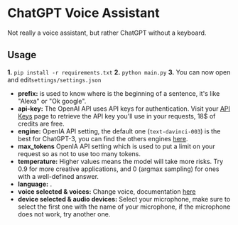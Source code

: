 # ChatGPT Voice Assistant

Not really a voice assistant, but rather ChatGPT without a keyboard.


## Usage
**1.**  `pip install -r requirements.txt`
**2.**  `python main.py`
**3.** You can now open and edit`settings/settings.json`
- **prefix:** is used to know where is the beginning of a sentence, it's like "Alexa" or "Ok google".
- **api-key:** The OpenAI API uses API keys for authentication. Visit your [API Keys](https://beta.openai.com/account/api-keys "here") page to retrieve the API key you'll use in your requests, 18$ of credits are free.
- **engine:** OpenIA API setting, the default one (`text-davinci-003`) is the best for ChatGPT-3, you can find the others engines [here](https://beta.openai.com/docs/models/gpt-3 "here").
- **max_tokens** OpenIA API setting which is used to put a limit on your request so as not to use too many tokens.
- **temperature:** Higher values means the model will take more risks. Try 0.9 for more creative applications, and 0 (argmax sampling) for ones with a well-defined answer.
- **language:** .
- **voice selected  &  voices:** Change voice, documentation [here](https://support.microsoft.com/en-gb/topic/download-languages-and-voices-for-immersive-reader-read-mode-and-read-aloud-4c83a8d8-7486-42f7-8e46-2b0fdf753130: "here")
- **device selected  &  audio devices:** Select your microphone, make sure to select the first one with the name of your microphone, if the microphone does not work, try another one.
